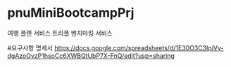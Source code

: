 # pnuMiniBootcampPrj
여행 플랜 서비스 트리플 벤치마킹 서비스

#요구사항 명세서
https://docs.google.com/spreadsheets/d/1E30O3C3IpiVy-dgAzoOvzP1hsoCc6XWBQtUbP7X-FnQ/edit?usp=sharing
